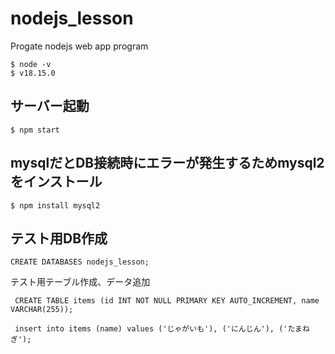 # nodejs_lesson
Progate nodejs web app program

```
$ node -v
$ v18.15.0
```
## サーバー起動
```
$ npm start
```

## mysqlだとDB接続時にエラーが発生するためmysql2をインストール
```
$ npm install mysql2
```

## テスト用DB作成
```
CREATE DATABASES nodejs_lesson;
```
テスト用テーブル作成、データ追加
```
 CREATE TABLE items (id INT NOT NULL PRIMARY KEY AUTO_INCREMENT, name VARCHAR(255));

 insert into items (name) values ('じゃがいも'), ('にんじん'), ('たまねぎ');
```
